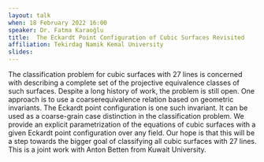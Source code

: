 ```yaml
---
layout: talk
when: 18 February 2022 16:00
speaker: Dr. Fatma Karaoğlu
title:  The Eckardt Point Configuration of Cubic Surfaces Revisited
affiliation: Tekirdag Namik Kemal University
slides:
---
```

The classification problem for cubic surfaces with 27 lines is concerned with describing a complete set of the projective
equivalence classes of such surfaces. Despite a long history of work, the problem is still open. One approach is to use a coarserequivalence relation based on geometric invariants. The Eckardt point configuration is one such invariant. It can be used as a coarse-grain case distinction in the classification problem. We provide an explicit parametrization of the equations of cubic surfaces with a given Eckardt point configuration over any field. Our hope is that this will be a step towards the bigger goal of classifying all cubic surfaces with 27 lines. This is a joint work with Anton Betten from Kuwait University.
